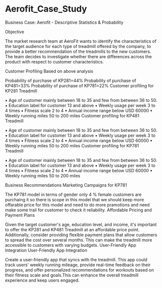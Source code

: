 # Aerofit_Case_Study

Business Case: Aerofit - Descriptive Statistics & Probability

Objective

The market research team at AeroFit wants to identify the characteristics of the target audience for each type of treadmill offered by the company, 
to provide a better recommendation of the treadmills to the new customers. The team decides to investigate whether there are differences across the product with respect to customer characteristics.

Customer Profiling
Based on above analysis

Probability of purchase of KP281=44%
Probability of purchase of KP481=33%
Probability of purchase of KP781=22%
Customer profiling for KP281 Treadmill

 ▪ Age of customer mainly between 18 to 35 and few from between 36 to 50.
 ▪ Education label for customer 13 and above
 ▪ Weekly usage per week 3 to 4 times
 ▪ Fitness scale 2 to 4
 ▪ Annual income range below USD 60000
 ▪ Weekly running miles 50 to 200 miles
Customer profiling for KP481 Treadmill

 ▪ Age of customer mainly between 18 to 35 and few from between 36 to 50.
 ▪ Education label for customer 13 and above
 ▪ Weekly usage per week 3 to 4 times
 ▪ Fitness scale 2 to 4
 ▪ Annual income range below USD 60000
 ▪ Weekly running miles 50 to 200 miles
Customer profiling for KP781 Treadmill

 ▪ Age of customer mainly between 18 to 35 and few from between 36 to 50.
 ▪ Education label for customer 13 and above
 ▪ Weekly usage per week 3 to 4 times
 ▪ Fitness scale 2 to 4
 ▪ Annual income range below USD 60000
 ▪ Weekly running miles 50 to 200 miles

 Business Recommendations
Marketing Campaigns for KP781

The KP781 model in terms of gender only 4 % female customers are purchaing it so there is scope in this model that we should keep more offarable price for this model and need to do more pramotions and need make some trail for customer to check it reliability.
Affordable Pricing and Payment Plans

Given the target customer's age, education level, and income, it's important to offer the KP281 and KP481 Treadmill at an affordable price point. Additionally, consider providing flexible payment plans that allow customers to spread the cost over several months. This can make the treadmill more accessible to customers with varying budgets. User-Friendly App Integration
User-Friendly App Integration

Create a user-friendly app that syncs with the treadmill. This app could track users' weekly running mileage, provide real-time feedback on their progress, and offer personalized recommendations for workouts based on their fitness scale and goals.This can enhance the overall treadmill experience and keep users engaged.
